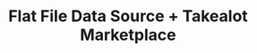 ---
title: "Flat File Data Source + Takealot Marketplace"
seoTitle: "Flat File Data Source  Takealot Integration"
seoDescription: "Integrate your Flat File Data Source  and Takealot, and you'll be able to streamline your workflow, simplify the ordering process and save time - and money. Find out more about how a source_name Takealot Integration can help your business."
lead: "Let Stock2Shop send product inventory updates from a Flat File data source to the Takealot Marketplace. And if you are doing exclusively lead time orders, you can automate the dropping off of Takealot orders at an FTP location. Here’s how we can help you streamline your workflow."
type: "source-marketplace"
source: "flat-file"
channel: "takealot"
image: "/images/sap-shopify.png"
imageAlt: takealot logo
tags: []
---